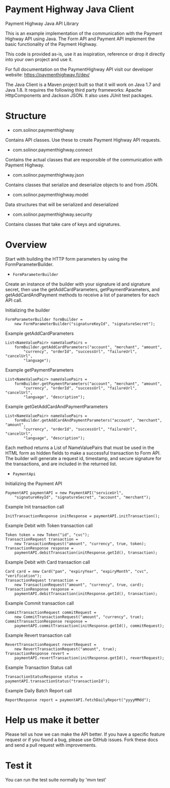 # Payment Highway Java Client
Payment Highway Java API Library

This is an example implementation of the communication with the Payment Highway API using Java. The Form API and Payment API implement the basic functionality of the Payment Highway.

This code is provided as-is, use it as inspiration, reference or drop it directly into your own project and use it.

For full documentation on the PaymentHighway API visit our developer website: https://paymenthighway.fi/dev/

The Java Client is a Maven project built so that it will work on Java 1.7 and Java 1.8. It requires the following third party frameworks: Apache HttpComponents and Jackson JSON. It also uses JUnit test packages.

# Structure 

* com.solinor.paymenthighway

Contains API classes. Use these to create Payment Highway API requests.

* com.solinor.paymenthighway.connect

Contains the actual classes that are responsible of the communication with Payment Highway.

* com.solinor.paymenthighway.json

Contains classes that serialize and deserialize objects to and from JSON.

* com.solinor.paymenthighway.model

Data structures that will be serialized and deserialized

* com.solinor.paymenthighway.security

Contains classes that take care of keys and signatures.

# Overview

Start with building the HTTP form parameters by using the FormParameterBuilder. 

- `FormParameterBuilder`

Create an instance of the builder with your signature id and signature secret, then use the getAddCardParameters, getPaymentParameters, and getAddCardAndPayment methods to receive a list of parameters for each API call.

Initializing the builder

	FormParameterBuilder formBuilder = 
    	new FormParameterBuilder("signatureKeyId", "signatureSecret");

Example getAddCardParameters

	List<NameValuePair> nameValuePairs = 
		formBuilder.getAddCardParameters("account", "merchant", "amount",
	    	"currency", "orderId", "successUrl", "failureUrl", "cancelUrl", 
        	"language");

Example getPaymentParameters 

	List<NameValuePair> nameValuePairs = 
		formBuilder.getPaymentParameters("account", "merchant", "amount",
	    	"currency", "orderId", "successUrl", "failureUrl", "cancelUrl", 
        	"language", "description");
        	
Example getGetAddCardAndPaymentParameters

	List<NameValuePair> nameValuePairs = 
		formBuilder.getAddCardAndPaymentParameters("account", "merchant", "amount",
	    	"currency", "orderId", "successUrl", "failureUrl", "cancelUrl", 
        	"language", "description");	

Each method returns a List of NameValuePairs that must be used in the HTML form as hidden fields to make a successful transaction to Form API. The builder will generate a request id, timestamp, and secure signature for the transactions, and are included in the returned list.

- `PaymentApi`

Initializing the Payment API

	PaymentAPI paymentAPI = new PaymentAPI("serviceUrl",
		"signatureKeyId", "signatureSecret", "account", "merchant");

Example Init transaction call

	InitTransactionResponse initResponse = paymentAPI.initTransaction();
	
Example Debit with Token transaction call

	Token token = new Token("id", "cvc");
	TransactionRequest transaction = 
		new TransactionRequest("amount", "currency", true, token);
	TransactionResponse response = 
		paymentAPI.debitTransaction(initResponse.getId(), transaction);

Example Debit with Card transaction call

	Card card = new Card("pan", "expiryYear", "expiryMonth", "cvc", "verification");
	TransactionRequest transaction = 
		new TransactionRequest("amount", "currency", true, card);
	TransactionResponse response = 
		paymentAPI.debitTransaction(initResponse.getId(), transaction);

Example Commit transaction call

	CommitTransactionRequest commitRequest = 
		new CommitTransactionRequest("amount", "currency", true);
	CommitTransactionResponse response = 
		paymentAPI.commitTransaction(initResponse.getId(), commitRequest);
	
Example Revert transaction call

	RevertTransactionRequest revertRequest = 
		new RevertTransactionRequest("amount", true);
	TransactionResponse revert = 
		paymentAPI.revertTransaction(initResponse.getId(), revertRequest);

Example Transaction Status call

	TransactionStatusResponse status = paymentAPI.transactionStatus("transactionId");
	
Example Daily Batch Report call

	ReportResponse report = paymentAPI.fetchDailyReport("yyyyMMdd");
	

# Help us make it better

Please tell us how we can make the API better. If you have a specific feature request or if you found a bug, please use GitHub issues. Fork these docs and send a pull request with improvements.

# Test it

You can run the test suite normally by 'mvn test'
